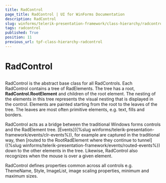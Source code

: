 ```yaml
---
title: RadControl
page_title: RadControl | UI for WinForms Documentation
description: RadControl
slug: winforms/telerik-presentation-framework/class-hierarchy/radcontrol
tags: radcontrol
published: True
position: 11
previous_url: tpf-class-hierarchy-radcontrol
---
```


# RadControl

## 

RadControl is the abstract base class for all RadControls. Each RadControl contains a tree of RadElements. The tree has a root, __RadControl.RootElement__ and children of the root element. The nesting of the elements in this tree represents the visual nesting that is displayed in the control. Elements are painted starting from the root to the leaves of the tree. The leaves are most often primitive elements, e.g. text, fills and borders. 

RadControl acts as a bridge between the traditional Windows forms controls and the RadElement tree. [Events]({%slug winforms/telerik-presentation-framework/events/clr-events%}), for example are captured in the traditional way, then [routed to the RootRadElement where they continue to tunnel]({%slug winforms/telerik-presentation-framework/events/routed-events%}) down to the other elements in the tree. Likewise, RadControl also recognizes when the mouse is over a given element. 

RadControl defines properties common across all controls e.g. ThemeName, Style, ImageList, image scaling properties, minimum and maximum sizes.

